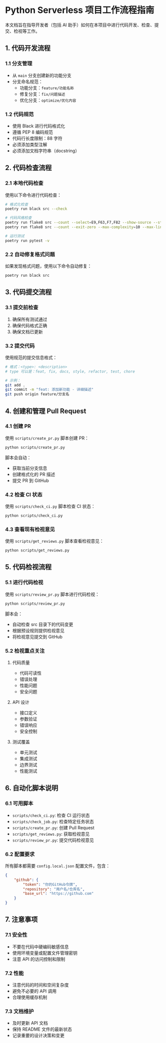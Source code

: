 # Python Serverless 项目工作流程指南

本文档旨在指导开发者（包括 AI 助手）如何在本项目中进行代码开发、检查、提交、检视等工作。

## 1. 代码开发流程

### 1.1 分支管理
- 从 `main` 分支创建新的功能分支
- 分支命名规范：
  - 功能分支：`feature/功能名称`
  - 修复分支：`fix/问题描述`
  - 优化分支：`optimize/优化内容`

### 1.2 代码规范
- 使用 Black 进行代码格式化
- 遵循 PEP 8 编码规范
- 代码行长度限制：88 字符
- 必须添加类型注解
- 必须添加文档字符串（docstring）

## 2. 代码检查流程

### 2.1 本地代码检查
使用以下命令进行代码检查：

```bash
# 格式化检查
poetry run black src --check

# 代码风格检查
poetry run flake8 src --count --select=E9,F63,F7,F82 --show-source --statistics
poetry run flake8 src --count --exit-zero --max-complexity=10 --max-line-length=88 --statistics

# 运行测试
poetry run pytest -v
```

### 2.2 自动修复格式问题
如果发现格式问题，使用以下命令自动修复：

```bash
poetry run black src
```

## 3. 代码提交流程

### 3.1 提交前检查
1. 确保所有测试通过
2. 确保代码格式正确
3. 确保文档已更新

### 3.2 提交代码
使用规范的提交信息格式：

```bash
# 格式：<type>: <description>
# type 可以是：feat, fix, docs, style, refactor, test, chore

# 示例：
git add .
git commit -m "feat: 添加新功能 - 详细描述"
git push origin feature/分支名
```

## 4. 创建和管理 Pull Request

### 4.1 创建 PR
使用 `scripts/create_pr.py` 脚本创建 PR：

```bash
python scripts/create_pr.py
```

脚本会自动：
- 获取当前分支信息
- 创建格式化的 PR 描述
- 提交 PR 到 GitHub

### 4.2 检查 CI 状态
使用 `scripts/check_ci.py` 脚本检查 CI 状态：

```bash
python scripts/check_ci.py
```

### 4.3 查看现有检视意见
使用 `scripts/get_reviews.py` 脚本查看检视意见：

```bash
python scripts/get_reviews.py
```

## 5. 代码检视流程

### 5.1 进行代码检视
使用 `scripts/review_pr.py` 脚本进行代码检视：

```bash
python scripts/review_pr.py
```

脚本会：
- 自动检查 src 目录下的代码变更
- 根据预设规则提供检视意见
- 将检视意见提交到 GitHub

### 5.2 检视重点关注
1. 代码质量
   - 代码可读性
   - 错误处理
   - 性能问题
   - 安全问题

2. API 设计
   - 接口定义
   - 参数验证
   - 错误响应
   - 安全控制

3. 测试覆盖
   - 单元测试
   - 集成测试
   - 边界测试
   - 性能测试

## 6. 自动化脚本说明

### 6.1 可用脚本
- `scripts/check_ci.py`: 检查 CI 运行状态
- `scripts/check_job.py`: 检查特定任务状态
- `scripts/create_pr.py`: 创建 Pull Request
- `scripts/get_reviews.py`: 获取检视意见
- `scripts/review_pr.py`: 提交代码检视意见

### 6.2 配置要求
所有脚本都需要 `config.local.json` 配置文件，包含：
```json
{
    "github": {
        "token": "你的GitHub令牌",
        "repository": "用户名/仓库名",
        "base_url": "https://github.com"
    }
}
```

## 7. 注意事项

### 7.1 安全性
- 不要在代码中硬编码敏感信息
- 使用环境变量或配置文件管理密钥
- 注意 API 的访问控制和限制

### 7.2 性能
- 注意代码的时间和空间复杂度
- 避免不必要的 API 调用
- 合理使用缓存机制

### 7.3 文档维护
- 及时更新 API 文档
- 保持 README 文件的最新状态
- 记录重要的设计决策和变更 